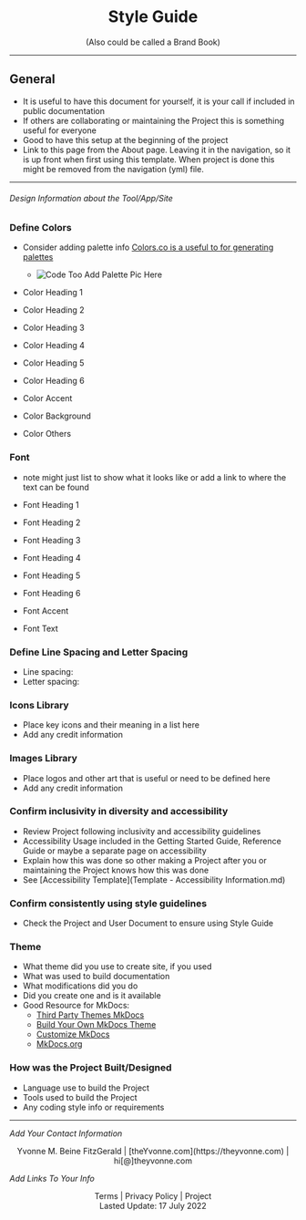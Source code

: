 <h1 align="center">Style Guide</h1>
<p align="center">(Also could be called a Brand Book)</p>

---

## General

- It is useful to have this document for yourself, it is your call if included in public documentation
- If others are collaborating or maintaining the Project this is something useful for everyone
- Good to have this setup at the beginning of the project
- Link to this page from the About page. Leaving it in the navigation, so it is up front when first using this template.  When project is done this might be removed from the navigation (yml) file.

---

###### _Design Information about the Tool/App/Site_  

### Define Colors
- Consider adding palette info [Colors.co is a useful to for generating palettes](https://coolors.co/)
   - <img
  src="/path/to/img.jpg"
  alt="Code Too Add Palette Pic Here"
  title="Optional title"
  style="display: inline-block; margin: 0 auto; max-width: 300px">

- Color Heading 1
- Color Heading 2
- Color Heading 3
- Color Heading 4
- Color Heading 5
- Color Heading 6

- Color Accent
- Color Background
- Color Others


### Font
- note might just list to show what it looks like or add a link to where the text can be found

- Font Heading 1
- Font Heading 2
- Font Heading 3
- Font Heading 4
- Font Heading 5
- Font Heading 6

- Font Accent
- Font Text

### Define Line Spacing and Letter Spacing 
  - Line spacing:
  - Letter spacing: 

### Icons Library
  - Place key icons and their meaning in a list here
  - Add any credit information

###  Images Library
  - Place logos and other art that is useful or need to be defined here
  - Add any credit information

### Confirm inclusivity in diversity and accessibility
  - Review Project following inclusivity and accessibility guidelines 
  - Accessibility Usage included in the Getting Started Guide, Reference Guide or maybe a separate page on accessibility
  - Explain how this was done so other making a Project after you or maintaining the Project knows how this was done
  - See [Accessibility Template](Template - Accessibility Information.md)

### Confirm consistently using style guidelines  
  - Check the Project and User Document to ensure using Style Guide

### Theme
  - What theme did you use to create site, if you used
  - What was used to build documentation
  - What modifications did you do
  - Did you create one and is it available
  - Good Resource for MkDocs:
    - [Third Party Themes MkDocs](https://github.com/mkdocs/mkdocs/wiki/MkDocs-Themes)
    - [Build Your Own MkDocs Theme](https://www.mkdocs.org/dev-guide/themes/)
    - [Customize MkDocs](https://www.mkdocs.org/user-guide/customizing-your-theme/)    
    - [MkDocs.org](https://www.mkdocs.org/)



### How was the Project Built/Designed 
  - Language use to build the Project 
  - Tools used to build the Project
  - Any coding style info or requirements



---
_Add Your Contact Information_
<center>Yvonne M. Beine FitzGerald | [theYvonne.com](https://theyvonne.com) | hi[@]theyvonne.com </center>  

_Add Links To Your Info_

<center>Terms | Privacy Policy | Project </center>

<center>Lasted Update: 17 July 2022 </center>



